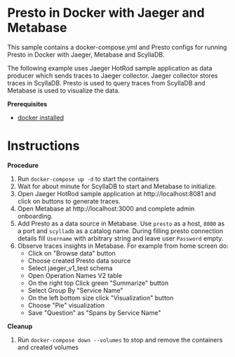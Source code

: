 # Presto in Docker with Jaeger and Metabase

This sample contains a docker-compose.yml and Presto configs for running Presto in Docker with Jaeger, Metabase and ScyllaDB.

The following example uses Jaeger HotRod sample application as data producer which sends traces to Jaeger collector. 
Jaeger collector stores traces in ScyllaDB. Presto is used to query traces from ScyllaDB and 
Metabase is used to visualize the data.

**Prerequisites**
- [docker installed](https://docs.docker.com/engine/install/)

Instructions
============

**Procedure**
1. Run `docker-compose up -d` to start the containers
2. Wait for about minute for ScyllaDB to start and Metabase to initialize.
3. Open Jaeger HotRod sample application at http://localhost:8081 and click on buttons to generate traces.
4. Open Metabase at http://localhost:3000 and complete admin onboarding.
5. Add Presto as a data source in Metabase. 
Use `presto` as a host, `8080` as a port and `scylladb` as a catalog name. 
During filling presto connection details fill `Username` with arbitrary string 
and leave user `Password` empty.
6. Observe traces insights in Metabase. For example from home screen do:
    * Click on "Browse data" button
    * Choose created Presto data source
    * Select jaeger_v1_test schema
    * Open Operation Names V2 table
    * On the right top Click green "Summarize" button
    * Select Group By "Service Name"
    * On the left bottom size click "Visualization" button
    * Choose "Pie" visualization
    * Save "Question" as "Spans by Service Name"

**Cleanup**
1. Run `docker-compose down --volumes` to stop and remove the containers and created volumes
